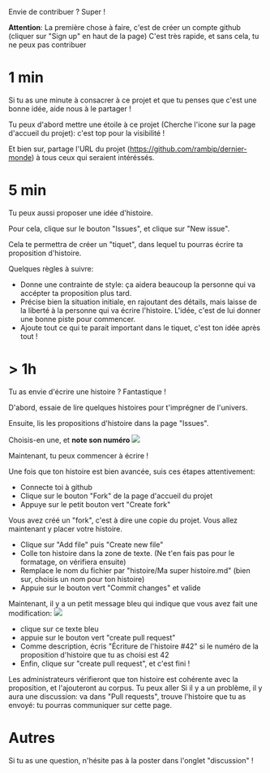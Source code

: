 Envie de contribuer ? Super !

**Attention**:
La première chose à faire, c'est de créer un compte github (cliquer sur "Sign up" en haut de la page)
C'est très rapide, et sans cela, tu ne peux pas contribuer

# 1 min

Si tu as une minute à consacrer à ce projet et que tu penses que c'est une bonne idée, aide nous à le partager !

Tu peux d'abord mettre une étoile à ce projet (Cherche l'icone sur la page d'accueil du projet): c'est top pour la visibilité !

Et bien sur, partage l'URL du projet (https://github.com/rambip/dernier-monde) à tous ceux qui seraient intéréssés.


# 5 min

Tu peux aussi proposer une idée d'histoire.

Pour cela, clique sur le bouton "Issues", et clique sur "New issue".

Cela te permettra de créer un "tiquet", dans lequel tu pourras écrire ta proposition d'histoire.

Quelques règles à suivre:
- Donne une contrainte de style: ça aidera beaucoup la personne qui va accépter ta proposition plus tard.
- Précise bien la situation initiale, en rajoutant des détails, mais laisse de la liberté à la personne qui va écrire l'histoire. L'idée, c'est de lui donner une bonne piste pour commencer.
- Ajoute tout ce qui te parait important dans le tiquet, c'est ton idée après tout !


# > 1h

Tu as envie d'écrire une histoire ? Fantastique !

D'abord, essaie de lire quelques histoires pour t'imprégner de l'univers.

Ensuite, lis les propositions d'histoire dans la page "Issues".

Choisis-en une, et **note son numéro**
![](https://github.com/rambip/dernier-monde/assets/62420525/078a58cf-db17-4f5e-bf55-a8f9284b9af4)


Maintenant, tu peux commencer à écrire !

Une fois que ton histoire est bien avancée, suis ces étapes attentivement:

- Connecte toi à github
- Clique sur le bouton "Fork" de la page d'accueil du projet
- Appuye sur le petit bouton vert "Create fork"

Vous avez créé un "fork", c'est à dire une copie du projet. Vous allez maintenant y placer votre histoire.

- Clique sur "Add file" puis "Create new file"
- Colle ton histoire dans la zone de texte. (Ne t'en fais pas pour le formatage, on vérifiera ensuite)
- Remplace le nom du fichier par "histoire/Ma super histoire.md" (bien sur, choisis un nom pour ton histoire)
- Appuie sur le bouton vert "Commit changes" et valide

Maintenant, il y a un petit message bleu qui indique que vous avez fait une modification:
![](https://github.com/rambip/dernier-monde/assets/62420525/8c079304-2c1b-47c1-8de7-9cbf7a1b5d2e)

- clique sur ce texte bleu
- appuie sur le bouton vert "create pull request"
- Comme description, écris "Écriture de l'histoire #42" si le numéro de la proposition d'histoire que tu as choisi est 42
- Enfin, clique sur "create pull request", et c'est fini !

Les administrateurs vérifieront que ton histoire est cohérente avec la proposition, et l'ajouteront au corpus.
Tu peux aller 
Si il y a un problème, il y aura une discussion: va dans "Pull requests", trouve l'histoire que tu as envoyé: tu pourras communiquer sur cette page.

# Autres

Si tu as une question, n'hésite pas à la poster dans l'onglet "discussion" !

